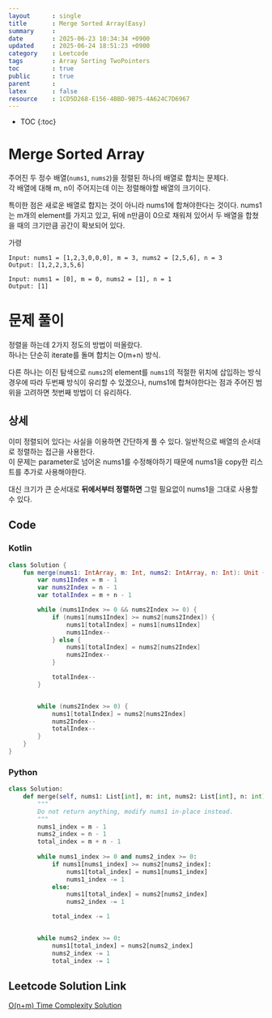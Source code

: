 ```yaml
---
layout      : single
title       : Merge Sorted Array(Easy)
summary     : 
date        : 2025-06-23 10:34:34 +0900
updated     : 2025-06-24 18:51:23 +0900
category    : Leetcode
tags        : Array Sorting TwoPointers
toc         : true
public      : true
parent      : 
latex       : false
resource    : 1CD5D268-E156-4BBD-9B75-4A624C7D6967
---
```

* TOC
{:toc}

# Merge Sorted Array
주어진 두 정수 배열(`nums1`, `nums2`)을 정렬된 하나의 배열로 합치는 문제다.  
각 배열에 대해 m, n이 주어지는데 이는 정렬해야할 배열의 크기이다.  

특이한 점은 새로운 배열로 합지는 것이 아니라 nums1에 합쳐야한다는 것이다.
nums1는 m개의 element를 가지고 있고, 뒤에 n만큼이 0으로 채워져 있어서 두 배열을 합쳤을 때의 크기만큼 공간이 확보되어 있다.  


가령
```
Input: nums1 = [1,2,3,0,0,0], m = 3, nums2 = [2,5,6], n = 3
Output: [1,2,2,3,5,6]

Input: nums1 = [0], m = 0, nums2 = [1], n = 1
Output: [1]
```

# 문제 풀이
정렬을 하는데 2가지 정도의 방법이 떠올랐다.  
하나는 단순히 iterate를 돌며 합치는 O(m+n) 방식.  

다른 하나는 이진 탐색으로 `nums2`의 element를 `nums1`의 적절한 위치에 삽입하는 방식
경우에 따라 두번째 방식이 유리할 수 있겠으나, nums1에 합쳐야한다는 점과 주어진 범위을 고려하면 첫번째 방법이 더 유리하다.  

## 상세  
이미 정렬되어 있다는 사실을 이용하면 간단하게 풀 수 있다. 
일반적으로 배열의 순서대로 정렬하는 접근을 사용한다.  
이 문제는 parameter로 넘어온 nums1를 수정해야하기 때문에 nums1을 copy한 리스트를 추가로 사용해야한다.  

대신 크기가 큰 순서대로 **뒤에서부터 정렬하면** 그럴 필요없이 nums1을 그대로 사용할 수 있다.  

## Code
### Kotlin
```kotlin
class Solution {
	fun merge(nums1: IntArray, m: Int, nums2: IntArray, n: Int): Unit {
		var nums1Index = m - 1
		var nums2Index = n - 1
		var totalIndex = m + n - 1

		while (nums1Index >= 0 && nums2Index >= 0) {
			if (nums1[nums1Index] >= nums2[nums2Index]) {
				nums1[totalIndex] = nums1[nums1Index]
				nums1Index--
			} else { 
				nums1[totalIndex] = nums2[nums2Index]
				nums2Index--
			}

			totalIndex--
		}


		while (nums2Index >= 0) {
			nums1[totalIndex] = nums2[nums2Index]
			nums2Index--
			totalIndex--
		}
    }
}
```
### Python
```python
class Solution:
    def merge(self, nums1: List[int], m: int, nums2: List[int], n: int) -> None:
        """
        Do not return anything, modify nums1 in-place instead.
        """
        nums1_index = m - 1
        nums2_index = n - 1
        total_index = m + n - 1
 
        while nums1_index >= 0 and nums2_index >= 0:
            if nums1[nums1_index] >= nums2[nums2_index]:
                nums1[total_index] = nums1[nums1_index]
                nums1_index -= 1
            else:
                nums1[total_index] = nums2[nums2_index]
                nums2_index -= 1

            total_index -= 1


        while nums2_index >= 0:
            nums1[total_index] = nums2[nums2_index]
            nums2_index -= 1
            total_index -= 1
```

## Leetcode Solution Link
[O(n+m) Time Complexity Solution](https://leetcode.com/problems/merge-sorted-array/solutions/6874652/onm-time-complexity-solution-by-leeapple-urts)

